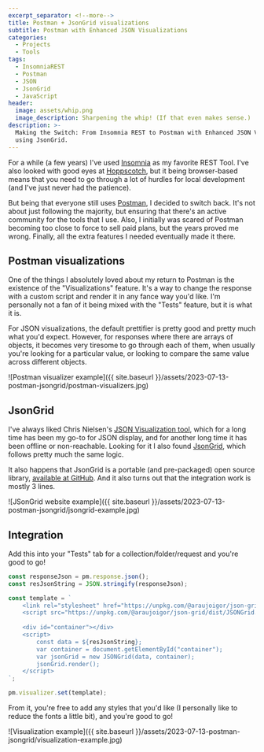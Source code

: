```yaml
---
excerpt_separator: <!--more-->
title: Postman + JsonGrid visualizations
subtitle: Postman with Enhanced JSON Visualizations
categories:
  - Projects
  - Tools
tags:
  - InsomniaREST
  - Postman
  - JSON
  - JsonGrid
  - JavaScript
header:
  image: assets/whip.png
  image_description: Sharpening the whip! (If that even makes sense.)
description: >-
  Making the Switch: From Insomnia REST to Postman with Enhanced JSON Visualization
  using JsonGrid.
---
```


For a while (a few years) I've used [Insomnia](https://insomnia.rest/) as my favorite REST Tool. I've also looked with good eyes at [Hoppscotch](https://hoppscotch.io/), but it being browser-based means that you need to go through a lot of hurdles for local development (and I've just never had the patience).

But being that everyone still uses [Postman](https://www.postman.com/), I decided to switch back. It's not about just following the majority, but ensuring that there's an active community for the tools that I use. Also, I initially was scared of Postman becoming too close to force to sell paid plans, but the years proved me wrong. Finally, all the extra features I needed eventually made it there.

<!--more-->

## Postman visualizations

One of the things I absolutely loved about my return to Postman is the existence of the "Visualizations" feature. It's a way to change the response with a custom script and render it in any fance way you'd like. I'm personally not a fan of it being mixed with the "Tests" feature, but it is what it is.

For JSON visualizations, the default prettifier is pretty good and pretty much what you'd expect. However, for responses where there are arrays of objects, it becomes very tiresome to go through each of them, when usually you're looking for a particular value, or looking to compare the same value across different objects.

![Postman visualizer example]({{ site.baseurl }}/assets/2023-07-13-postman-jsongrid/postman-visualizers.jpg)

## JsonGrid

I've always liked Chris Nielsen's [JSON Visualization tool](https://altearius.github.io/tools/json/index.html), which for a long time has been my go-to for JSON display, and for another long time it has been offline or non-reachable. Looking for it I also found [JsonGrid](https://jsongrid.com/), which follows pretty much the same logic.

It also happens that JsonGrid is a portable (and pre-packaged) open source library, [available at GitHub](https://github.com/araujoigor/json-grid). And it also turns out that the integration work is mostly 3 lines.

![JSonGrid website example]({{ site.baseurl }}/assets/2023-07-13-postman-jsongrid/jsongrid-example.jpg)

## Integration

Add this into your "Tests" tab for a collection/folder/request and you're good to go!

```javascript
const responseJson = pm.response.json();
const resJsonString = JSON.stringify(responseJson);

const template = `
    <link rel="stylesheet" href="https://unpkg.com/@araujoigor/json-grid/dist/json-grid.css">
    <script src="https://unpkg.com/@araujoigor/json-grid/dist/JSONGrid.min.js"></script>
    
    <div id="container"></div>
    <script>
        const data = ${resJsonString};
        var container = document.getElementById("container");
        var jsonGrid = new JSONGrid(data, container);
        jsonGrid.render();
    </script>
`;

pm.visualizer.set(template);
```

From it, you're free to add any styles that you'd like (I personally like to reduce the fonts a little bit), and you're good to go!

![Visualization example]({{ site.baseurl }}/assets/2023-07-13-postman-jsongrid/visualization-example.jpg)
